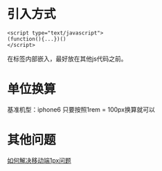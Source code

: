 # 引入方式

    <script type="text/javascript">
    (function(){...})()
    </script>

在<head>标签内部嵌入，最好放在其他js代码之前。

# 单位换算

基准机型：iphone6
只要按照1rem = 100px换算就可以

# 其他问题

[如何解决移动端1px问题](https://github.com/freedomcly/1px/issues/1)